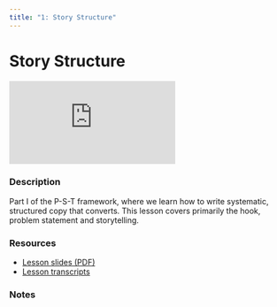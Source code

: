 ```yaml
---
title: "1: Story Structure"
---
```


# Story Structure

<div class='embed-container'><iframe src='https://player.vimeo.com/video/322717651' frameborder='0' webkitAllowFullScreen mozallowfullscreen allowFullScreen></iframe></div>


### Description

Part I of the P-S-T framework, where we learn how to write systematic, structured copy that converts. This lesson covers primarily the hook, problem statement and storytelling.

### Resources

- [Lesson slides (PDF)](https://wvww.googledrive.com/file_public_link)
- [Lesson transcripts](https://wvww.googledrive.com/file_public_link)

### Notes